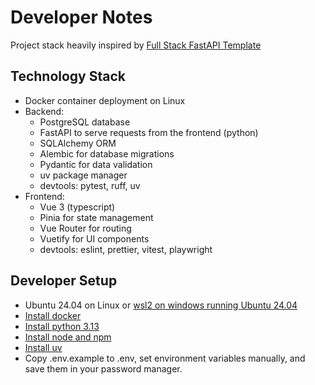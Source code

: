 # Developer Notes

Project stack heavily inspired by [Full Stack FastAPI Template](https://github.com/fastapi/full-stack-fastapi-template)

## Technology Stack

- Docker container deployment on Linux
- Backend:
  - PostgreSQL database
  - FastAPI to serve requests from the frontend (python)
  - SQLAlchemy ORM
  - Alembic for database migrations
  - Pydantic for data validation
  - uv package manager
  - devtools: pytest, ruff, uv
- Frontend:
  - Vue 3 (typescript)
  - Pinia for state management
  - Vue Router for routing
  - Vuetify for UI components
  - devtools: eslint, prettier, vitest, playwright

## Developer Setup

- Ubuntu 24.04 on Linux or [wsl2 on windows running Ubuntu 24.04](https://learn.microsoft.com/en-us/windows/wsl/install)
- [Install docker](https://docs.docker.com/get-started/get-docker/)
- [Install python 3.13](https://docs.astral.sh/uv/guides/install-python/)
- [Install node and npm](https://nodejs.org/en/download)
- [Install uv](https://docs.astral.sh/uv/getting-started/installation/)
- Copy .env.example to .env, set environment variables manually, and save them in your password manager.
